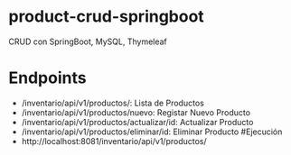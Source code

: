 # product-crud-springboot
CRUD con SpringBoot, MySQL, Thymeleaf
# Endpoints
- /inventario/api/v1/productos/: Lista de Productos
- /inventario/api/v1/productos/nuevo: Registar Nuevo Producto
- /inventario/api/v1/productos/actualizar/id: Actualizar Producto
- /inventario/api/v1/productos/eliminar/id: Eliminar Producto
#Ejecución
- http://localhost:8081/inventario/api/v1/productos/
